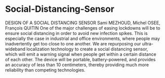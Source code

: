 # Social-Distancing-Sensor

DESIGN OF A SOCIAL DISTANCING SENSOR
Sami MEZHOUD, Michel OSEE, François QUITIN
One of the major challenges of easing lockdowns will be to ensure social distancing in order to avoid new infection spikes. This is especially the case in industrial and office environments, where people may inadvertently get too close to one another. We are repurposing our ultra-wideband localization technology to create a social distancing sensor, which will emit a warning signal when people get within a certain distance of each other. The device will be portable, battery-powered, and provides an accuracy of less than 10 centimeters, thereby providing much more reliability than competing technologies. 